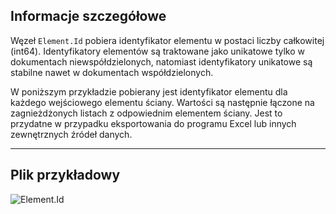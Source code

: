 ## Informacje szczegółowe
Węzeł `Element.Id` pobiera identyfikator elementu w postaci liczby całkowitej (int64). Identyfikatory elementów są traktowane jako unikatowe tylko w dokumentach niewspółdzielonych, natomiast identyfikatory unikatowe są stabilne nawet w dokumentach współdzielonych.

W poniższym przykładzie pobierany jest identyfikator elementu dla każdego wejściowego elementu ściany. Wartości są następnie łączone na zagnieżdżonych listach z odpowiednim elementem ściany. Jest to przydatne w przypadku eksportowania do programu Excel lub innych zewnętrznych źródeł danych.
___
## Plik przykładowy

![Element.Id](./Revit.Elements.Element.Id_img.jpg)
